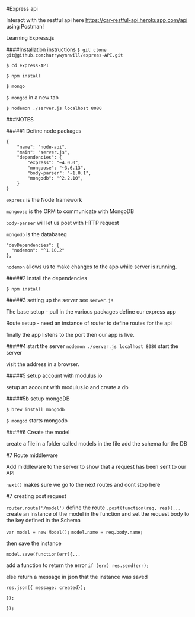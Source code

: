 
#Express api


Interact with the restful api here https://car-restful-api.herokuapp.com/api using Postman!

Learning Express.js

####Installation instructions
`$ git clone git@github.com:harrywynnwill/express-API.git`

`$ cd express-API`

`$ npm install`

`$ mongo`

`$ mongod` in a new tab

`$ nodemon ./server.js localhost 8080`

###NOTES

#####1 Define node packages

```
{
    "name": "node-api",
    "main": "server.js",
    "dependencies": {
        "express": "~4.0.0",
        "mongoose": "~3.6.13",
        "body-parser": "~1.0.1",
        "mongodb": "^2.2.10",
    }
}
```

`express` is the Node framework

`mongoose` is the ORM to communicate with MongoDB

`body-parser` will let us post with HTTP request

`mongodb` is the databaseg

```
"devDependencies": {
  "nodemon": "^1.10.2"
},
```

`nodemon` allows us to make changes to the app while server is running.

#####2 Install the dependencies

`$ npm install`

#####3 setting up the server
see `server.js`

The base setup - pull in the various packages define our express app

Route setup - need an instance of router to define routes for the api

finally the app listens to the port then our app is live.

#####4 start the server
`nodemon ./server.js localhost 8080` start the server

visit the address in a browser.

#####5 setup account with modulus.io

setup an account with modulus.io and create a db

#####5b setup mongoDB

`$ brew install mongodb`

`$ mongod` starts mongodb


#####6 Create the model

create a file in a folder called models
in the file add the schema for the DB

#7 Route middleware

Add middleware to the server to show that a request has been sent to our API

`next()` makes sure we go to the next routes and dont stop here

#7 creating post request

`router.route('/model')` define the route
`.post(function(req, res){...` create an instance of the model in the function and set the request body to the key defined in the Schema

`var model = new Model();`
`model.name = req.body.name;`

then save the instance

`model.save(function(err){...`

add a function to return the error
`if (err) res.send(err);`

else return a message in json that the instance was saved

`res.json({ message: created});`

`});`

`});`
